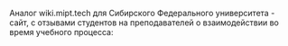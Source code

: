 Аналог wiki.mipt.tech для Сибирского Федерального университета -    
сайт, с отзывами студентов на преподавателей о взаимодействии во время учебного процесса:   

